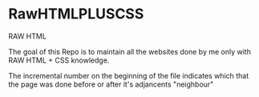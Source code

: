 # RawHTMLPLUSCSS
RAW HTML 

The goal of this Repo is to maintain all the websites done by me only with RAW HTML + CSS knowledge.

The incremental number on the beginning of the file indicates which that the page was done before or after it's adjancents "neighbour"
